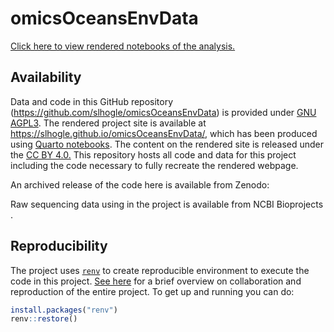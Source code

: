 # omicsOceansEnvData

[Click here to view rendered notebooks of the analysis.](https://slhogle.github.io/omicsOceansEnvData/)

## Availability

Data and code in this GitHub repository (<https://github.com/slhogle/omicsOceansEnvData>) is provided under [GNU AGPL3](https://www.gnu.org/licenses/agpl-3.0.html).
The rendered project site is available at <https://slhogle.github.io/omicsOceansEnvData/>, which has been produced using [Quarto notebooks](https://quarto.org/). 
The content on the rendered site is released under the [CC BY 4.0.](https://creativecommons.org/licenses/by/4.0/)
This repository hosts all code and data for this project including the code necessary to fully recreate the rendered webpage.

An archived release of the code here is available from Zenodo: 

Raw sequencing data using in the project is available from NCBI Bioprojects []().

## Reproducibility

The project uses [`renv`](https://rstudio.github.io/renv/index.html) to create reproducible environment to execute the code in this project. [See here](https://rstudio.github.io/renv/articles/renv.html#collaboration) for a brief overview on collaboration and reproduction of the entire project. To get up and running you can do:

``` r
install.packages("renv")
renv::restore()
```